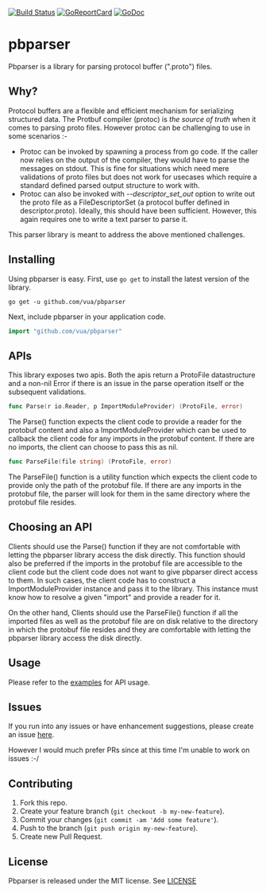 [![Build Status](https://travis-ci.org/vua/pbparser.svg?branch=master)](https://travis-ci.org/vua/pbparser)
[![GoReportCard](https://goreportcard.com/badge/github.com/vua/pbparser)](https://goreportcard.com/report/github.com/vua/pbparser)
[![GoDoc](https://godoc.org/github.com/vua/pbparser?status.svg)](https://godoc.org/github.com/vua/pbparser)

# pbparser

Pbparser is a library for parsing protocol buffer (".proto") files.

## Why?

Protocol buffers are a flexible and efficient mechanism for serializing structured data. 
The Protbuf compiler (protoc) is *the source of truth* when it comes to parsing proto files.
However protoc can be challenging to use in some scenarios :-

* Protoc can be invoked by spawning a process from go code. If the caller now relies on the output of the compiler, they would have to parse the messages on stdout. This is fine for situations which need mere validations of proto files but does not work for usecases which require a standard defined parsed output structure to work with.
* Protoc can also be invoked with *--descriptor_set_out* option to write out the proto file as a FileDescriptorSet (a protocol buffer defined in descriptor.proto). Ideally, this should have been sufficient. However, this again requires one to write a text parser to parse it. 

This parser library is meant to address the above mentioned challenges.

## Installing

Using pbparser is easy. First, use `go get` to install the latest version of the library. 

```
go get -u github.com/vua/pbparser
```

Next, include pbparser in your application code.

```go
import "github.com/vua/pbparser"
```

## APIs

This library exposes two apis. Both the apis return a ProtoFile datastructure and a non-nil Error if there is an issue in the parse operation itself or the subsequent validations.

```go
func Parse(r io.Reader, p ImportModuleProvider) (ProtoFile, error)
```

The Parse() function expects the client code to provide a reader for the protobuf content and also a ImportModuleProvider which can be used to callback the client code for any imports in the protobuf content. If there are no imports, the client can choose to pass this as nil.

```go
func ParseFile(file string) (ProtoFile, error)
```

The ParseFile() function is a utility function which expects the client code to provide only the path of the protobuf file. If there are any imports in the protobuf file, the parser will look for them in the same directory where the protobuf file resides.

## Choosing an API

Clients should use the Parse() function if they are not comfortable with letting the pbparser library access the disk directly. This function should also be preferred if the imports in the protobuf file are accessible to the client code but the client code does not want to give pbparser direct access to them. In such cases, the client code has to construct a ImportModuleProvider instance and pass it to the library. This instance must know how to resolve a given "import" and provide a reader for it.  

On the other hand, Clients should use the ParseFile() function if all the imported files as well as the protobuf file are on disk relative to the directory in which the protobuf file resides and they are comfortable with letting the pbparser library access the disk directly.  

## Usage

Please refer to the [examples](https://godoc.org/github.com/vua/pbparser#pkg-examples) for API usage.

## Issues

If you run into any issues or have enhancement suggestions, please create an issue [here](https://github.com/vua/pbparser/issues).

However I would much prefer PRs since at this time I'm unable to work on issues :-/

## Contributing

1. Fork this repo.
2. Create your feature branch (`git checkout -b my-new-feature`).
3. Commit your changes (`git commit -am 'Add some feature'`).
4. Push to the branch (`git push origin my-new-feature`).
5. Create new Pull Request.

## License

Pbparser is released under the MIT license. See [LICENSE](https://github.com/vua/pbparser/blob/master/LICENSE)

